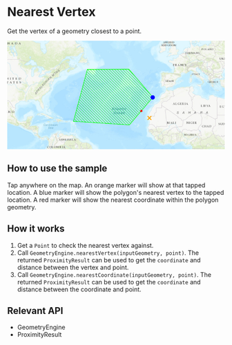 # Nearest Vertex

Get the vertex of a geometry closest to a point.

![](NearestVertex.png)

## How to use the sample

Tap anywhere on the map. An orange marker will show at that tapped location. A blue marker will show the polygon's nearest vertex to the tapped location. A red marker will show the nearest coordinate within the polygon geometry.

## How it works

1.  Get a `Point` to check the nearest vertex against.
2.  Call `GeometryEngine.nearestVertex(inputGeometry, point)`. The returned `ProximityResult` can be used to get the `coordinate` and distance between the vertex and point.
3.  Call `GeometryEngine.nearestCoordinate(inputGeometry, point)`. The returned `ProximityResult` can be used to get the `coordinate` and distance between the coordinate and point.

## Relevant API

*   GeometryEngine
*   ProximityResult

